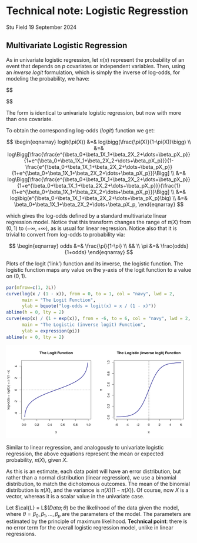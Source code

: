 # Technical note: Logistic Regresstion
Stu Field
19 September 2024

## Multivariate Logistic Regression

As in univariate logistic regression, let $\pi(x)$ represent the
probability of an event that depends on $p$ covariates or independent
variables. Then, using an *inverse logit* formulation, which is simply
the inverse of log-odds, for modeling the probability, we have:

\$\$

\$\$

The form is identical to univariate logistic regression, but now with
more than one covariate.

To obtain the corresponding log-odds (*logit*) function we get:

$$
\begin{eqnarray}
  logit(\pi(X)) &=& log\bigg(\frac{\pi(X)}{1-\pi(X)}\bigg) \\
                &=& log\Bigg[\frac{\frac{e^{\beta_0+\beta_1X_1+\beta_2X_2+\dots+\beta_pX_p}}{1+e^{\beta_0+\beta_1X_1+\beta_2X_2+\dots+\beta_pX_p}}}{1-\frac{e^{\beta_0+\beta_1X_1+\beta_2X_2+\dots+\beta_pX_p}}{1+e^{\beta_0+\beta_1X_1+\beta_2X_2+\dots+\beta_pX_p}}}\Bigg] \\
                &=& log\Bigg[\frac{\frac{e^{\beta_0+\beta_1X_1+\beta_2X_2+\dots+\beta_pX_p}}{1+e^{\beta_0+\beta_1X_1+\beta_2X_2+\dots+\beta_pX_p}}}{\frac{1}{1+e^{\beta_0+\beta_1X_1+\beta_2X_2+\dots+\beta_pX_p}}}\Bigg] \\
                &=& log\big(e^{\beta_0+\beta_1X_1+\beta_2X_2+\dots+\beta_pX_p}\big) \\
                &=& \beta_0+\beta_1X_1+\beta_2X_2+\dots+\beta_pX_p,
\end{eqnarray}
$$

which gives the log-odds defined by a standard multivariate linear
regression model. Notice that this transform changes the range of
$\pi(X)$ from $(0,1)$ to $(-\infty, +\infty)$, as is usual for linear
regression. Notice also that it is trivial to convert from log-odds to
probability via:

$$
\begin{eqnarray}
  odds &=& \frac{\pi}{1-\pi} \\
  && \\
  \pi  &=& \frac{odds}{1+odds}
\end{eqnarray}
$$

Plots of the logit (‘link’) function and its inverse, the logistic
function. The logistic function maps any value on the y-axis of the
logit function to a value on $(0, 1)$.

``` r
par(mfrow=c(1, 2L))
curve(log(x / (1 - x)), from = 0, to = 1, col = "navy", lwd = 2,
      main = "The Logit Function",
      ylab = bquote("log-odds = logit(x) = x / (1 - x)"))
abline(h = 0, lty = 2)
curve(exp(x) / (1 + exp(x)), from = -6, to = 6, col = "navy", lwd = 2,
      main = "The Logistic (inverse logit) Function",
      ylab = expression(pi))
abline(v = 0, lty = 2)
```

![](figures/logistic-logit-1.png)

Similar to linear regression, and analogously to univariate logistic
regression, the above equations represent the mean or expected
probability, $\pi(X)$, given $X$.

As this is an estimate, each data point will have an error distribution,
but rather than a normal distribution (linear regression), we use a
binomial distribution, to match the dichotomous outcomes. The mean of
the binomial distribution is $\pi(X)$, and the variance is
$\pi(X)(1-\pi(X))$. Of course, now $X$ is a vector, whereas it is a
scalar value in the univariate case.

Let $\cal{L} = L$$(Data; \theta)$ be the likelihood of the data given
the model, where $\theta = {\beta_0, \beta_1,\dots,\beta_p}$ are the
parameters of the model. The parameters are estimated by the principle
of maximum likelihood. **Technical point**: there is no error term for
the overall logistic regression model, unlike in linear regressions.
